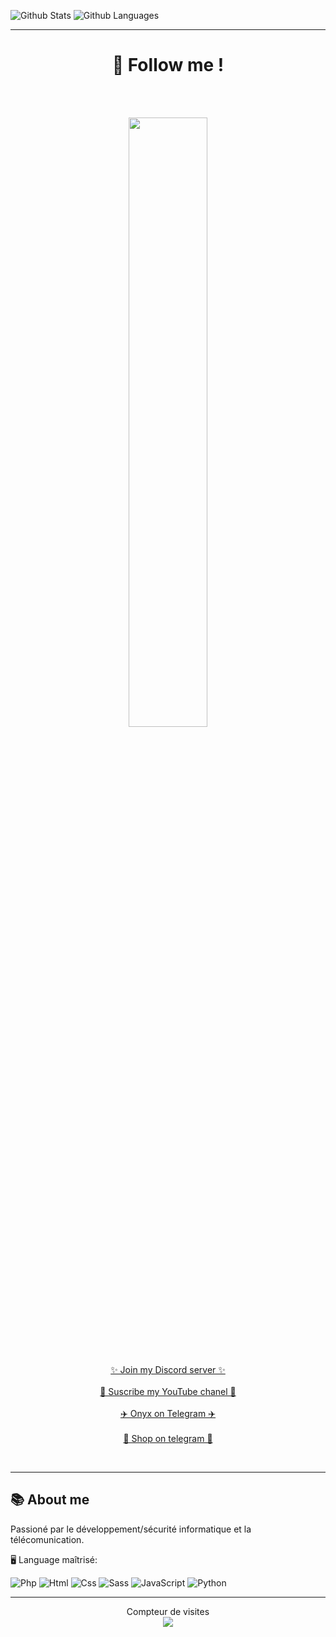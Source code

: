![Github Stats](https://github-readme-stats.vercel.app/api?username=Popey-01&count_private=true&show_icons=true&theme=radical)
![Github Languages](https://github-readme-stats.vercel.app/api/top-langs/?username=Popey-01&show_icons=true&theme=radical)


----


<h1 align="center">🔎 Follow me !</h1>
<br><br>
<p align="center">
  <img style="display: block; margin-left: auto; margin-right: auto; width: 50%;" src="https://discord.c99.nl/widget/theme-2/965179056477839440.png">
</p>
<br>
<p align="center">
  <a href="https://discord.gg/mqTMA2Wuj2">✨ Join my Discord server ✨</a>
  <br><br>
  <a href="https://www.youtube.com/channel/UCzsusjBbGdgrkqf4dncy6oA">🎥 Suscribe my YouTube chanel 🎥</a>
  <br><br>
  <a href="https://t.me/onyx_organization">✈️ Onyx on Telegram ✈️</a>
  <br><br>
  <a href="https://t.me/EsioShop">🛒 Shop on telegram 🛒</a>
</p>
<br>

----

<h2>📚 About me</h2>
Passioné par le développement/sécurité informatique et la télécomunication.


🖥 Language maîtrisé:

![Php](https://img.shields.io/badge/-PHP-purple?logo=php&logoColor=white)
![Html](https://img.shields.io/badge/-HTML-e34f26?logo=html5&logoColor=fff)
![Css](https://img.shields.io/badge/-CSS-blue?logo=css3&logoColor=fff)
![Sass](https://img.shields.io/badge/-Sass-red?logo=sass&logoColor=fff)
![JavaScript](https://img.shields.io/badge/-JavaScript-yellow?logo=javascript&logoColor=fff)
![Python](https://img.shields.io/badge/-Python-black?logo=python&logoColor=fff)

----

<p align="center"> 
  Compteur de visites<br>
  <img src="https://profile-counter.glitch.me/Popey-01/count.svg"/>
</p>
